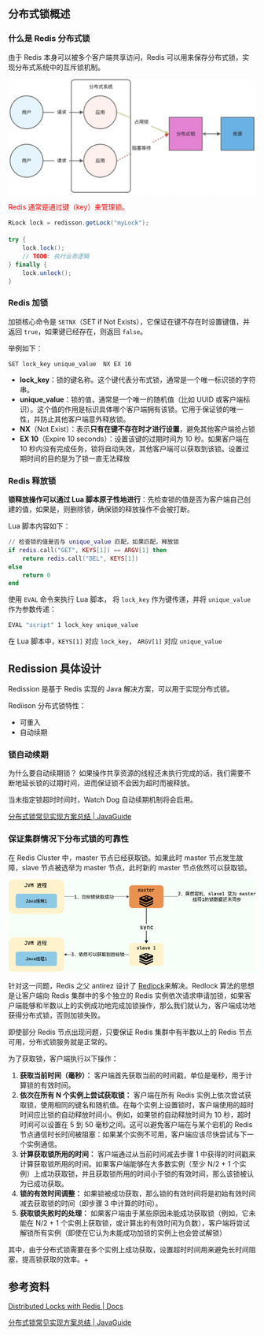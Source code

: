 ## 分布式锁概述

### 什么是 Redis 分布式锁

由于 Redis 本身可以被多个客户端共享访问，Redis 可以用来保存分布式锁，实现分布式系统中的互斥锁机制。

![img](images/1719108636409-6ff3328a-f0fb-4028-82ee-059b4f548a8a.webp)

<font color="red">Redis 通常是通过键（key）来管理锁。</font> 

```java
RLock lock = redisson.getLock("myLock");

try {   
	lock.lock();
	// TODO: 执行业务逻辑
} finally {
	lock.unlock();
}
```



### Redis 加锁

加锁核心命令是 `SETNX`（SET if Not Exists），它保证在键不存在时设置键值，并返回 `true`，如果键已经存在，则返回 `false`。

举例如下：

```shell
SET lock_key unique_value  NX EX 10
```

- **lock_key**：锁的键名称。这个键代表分布式锁，通常是一个唯一标识锁的字符串。
- **unique_value**：锁的值，通常是一个唯一的随机值（比如 UUID 或客户端标识）。这个值的作用是标识具体哪个客户端拥有该锁。它用于保证锁的唯一性，并防止其他客户端意外释放锁。
- **NX**（Not Exist）：表示**只有在键不存在时才进行设置**，避免其他客户端抢占锁
- **EX 10**（Expire 10 seconds）：设置该键的过期时间为 10 秒。如果客户端在 10 秒内没有完成任务，锁将自动失效，其他客户端可以获取到该锁。设置过期时间的目的是为了锁一直无法释放



### Redis 释放锁

**锁释放操作可以通过 Lua 脚本原子性地进行**：先检查锁的值是否为客户端自己创建的值，如果是，则删除锁，确保锁的释放操作不会被打断。

Lua 脚本内容如下：

```lua
// 检查锁的值是否与 unique_value 匹配，如果匹配，释放锁
if redis.call("GET", KEYS[1]) == ARGV[1] then
    return redis.call("DEL", KEYS[1])
else
    return 0
end
```



使用 `EVAL` 命令来执行 Lua 脚本， 将  `lock_key` 作为键传递，并将 `unique_value` 作为参数传递：

```bash
EVAL "script" 1 lock_key unique_value
```

在 Lua 脚本中，`KEYS[1]`  对应 `lock_key`，  `ARGV[1]`  对应  `unique_value`



## Redission 具体设计

Redission 是基于 Redis 实现的 Java 解决方案，可以用于实现分布式锁。

Rediison 分布式锁特性：

- 可重入
- 自动续期



### 锁自动续期

为什么要自动续期锁？ 如果操作共享资源的线程还未执行完成的话，我们需要不断地延长锁的过期时间，进而保证锁不会因为超时而被释放。

当未指定锁超时时间时，Watch Dog 自动续期机制将会启用。



[分布式锁常见实现方案总结 | JavaGuide](https://javaguide.cn/distributed-system/distributed-lock-implementations.html#如何实现锁的优雅续期)



### 保证集群情况下分布式锁的可靠性

在 Redis Cluster 中，master 节点已经获取锁。如果此时 master 节点发生故障，slave 节点被选举为 master 节点，此时新的 master 节点依然可以获取锁。

<img src="images/redis-master-slave-distributed-lock.png" alt="img" style="zoom:80%;" />



针对这一问题，Redis 之父 antirez 设计了 [Redlock](https://redis.io/docs/latest/develop/use/patterns/distributed-locks/#the-redlock-algorithm)来解决。Redlock 算法的思想是让客户端向 Redis 集群中的多个独立的 Redis 实例依次请求申请加锁，如果客户端能够和半数以上的实例成功地完成加锁操作，那么我们就认为，客户端成功地获得分布式锁，否则加锁失败。

即使部分 Redis 节点出现问题，只要保证 Redis 集群中有半数以上的 Redis 节点可用，分布式锁服务就是正常的。

为了获取锁，客户端执行以下操作：

1. **获取当前时间（毫秒）：** 客户端首先获取当前的时间戳，单位是毫秒，用于计算锁的有效时间。
2. **依次在所有 N 个实例上尝试获取锁：** 客户端在所有 Redis 实例上依次尝试获取锁，使用相同的键名和随机值。在每个实例上设置锁时，客户端使用的超时时间应比锁的自动释放时间小。例如，如果锁的自动释放时间为 10 秒，超时时间可以设置在 5 到 50 毫秒之间。这可以避免客户端在与某个宕机的 Redis 节点通信时长时间被阻塞：如果某个实例不可用，客户端应该尽快尝试与下一个实例通信。
3. **计算获取锁所用的时间：** 客户端通过从当前时间减去步骤 1 中获得的时间戳来计算获取锁所用的时间。如果客户端能够在大多数实例（至少 N/2 + 1 个实例）上成功获取锁，并且获取锁所用的时间小于锁的有效时间，那么该锁被认为已成功获取。
4. **锁的有效时间调整：** 如果锁被成功获取，那么锁的有效时间将是初始有效时间减去获取锁的时间（即步骤 3 中计算的时间）。
5. **获取锁失败时的处理：** 如果客户端由于某些原因未能成功获取锁（例如，它未能在 N/2 + 1 个实例上获取锁，或计算出的有效时间为负数），客户端将尝试解锁所有实例（即使在它认为未能成功加锁的实例上也会尝试解锁）

其中，由于分布式锁需要在多个实例上成功获取，设置超时时间用来避免长时间阻塞，提高锁获取的效率。+



## 参考资料

[Distributed Locks with Redis | Docs](https://redis.io/docs/latest/develop/use/patterns/distributed-locks/)

[分布式锁常见实现方案总结 | JavaGuide](https://javaguide.cn/distributed-system/distributed-lock-implementations.html#redis-如何解决集群情况下分布式锁的可靠性)

